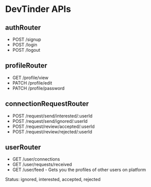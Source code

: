 # DevTinder APIs

## authRouter

- POST /signup
- POST /login
- POST /logout

## profileRouter

- GET /profile/view
- PATCH /profile/edit
- PATCH /profile/password

## connectionRequestRouter

- POST /request/send/interested/:userId
- POST /request/send/ignored/:userId
- POST /request/review/accepted/:userId
- POST /request/review/rejected/:userId

## userRouter

- GET /user/connections
- GET /user/requests/received
- GET /user/feed - Gets you the profiles of other users on platform

Status: ignored, interested, accepted, rejected
